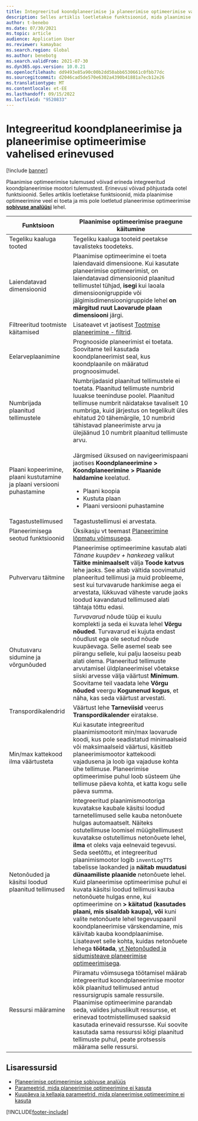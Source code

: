 ```yaml
---
title: Integreeritud koondplaneerimise ja planeerimise optimeerimise vahelised erinevused
description: Selles artiklis loetletakse funktsioonid, mida plaanimise optimeerimine veel ei toeta ja mis pole loetletud planeerimise optimeerimise sobivuse analüüsi lehel.
author: t-benebo
ms.date: 07/30/2021
ms.topic: article
audience: Application User
ms.reviewer: kamaybac
ms.search.region: Global
ms.author: benebotg
ms.search.validFrom: 2021-07-30
ms.dyn365.ops.version: 10.0.21
ms.openlocfilehash: dd9493e85a90c00b2dd50abb6530661c0fbb77dc
ms.sourcegitcommit: d2046cad5de570e6302a4390b41881a7ecb12e26
ms.translationtype: MT
ms.contentlocale: et-EE
ms.lasthandoff: 09/15/2022
ms.locfileid: "9520833"
---
```

# <a name="differences-between-built-in-master-planning-and-planning-optimization"></a>Integreeritud koondplaneerimise ja planeerimise optimeerimise vahelised erinevused

[!include [banner](../../includes/banner.md)]

Plaanimise optimeerimise tulemused võivad erineda integreeritud koondplaneerimise mootori tulemustest. Erinevusi võivad põhjustada ootel funktsioonid. Selles artiklis loetletakse funktsioonid, mida plaanimise optimeerimine veel ei toeta ja mis pole loetletud planeerimise optimeerimise **[sobivuse analüüsi](planning-optimization-fit-analysis.md)** lehel.

| Funktsioon | Plaanimise optimeerimise praegune käitumine |
|---|---|
| Tegeliku kaaluga tooted | Tegeliku kaaluga tooteid peetakse tavalisteks toodeteks.|
| Laiendatavad dimensioonid | Plaanimise optimeerimine ei toeta laiendavaid dimensioone. Kui kasutate planeerimise optimeerimist, on laiendatavad dimensioonid plaanitud tellimustel tühjad, **isegi** kui laoala dimensioonigruppide või jälgimisdimensioonigruppide lehel **on** **märgitud ruut Laovarude plaan dimensiooni** järgi. |
| Filtreeritud tootmiste käitamised | Lisateavet vt jaotisest [Tootmise planeerimine - filtrid](production-planning.md#filters). |
| Eelarveplaanimine | Prognooside planeerimist ei toetata. Soovitame teil kasutada koondplaneerimist seal, kus koondplaanile on määratud prognoosimudel. |
| Numbrijada plaanitud tellimustele | Numbrijadasid plaanitud tellimustele ei toetata. Plaanitud tellimuste numbrid luuakse teeninduse poolel. Plaanitud tellimuse numbrit näidatakse tavaliselt 10 numbriga, kuid järjestus on tegelikult üles ehitatud 20 tähemärgile, 10 numbrid tähistavad planeerimiste arvu ja ülejäänud 10 numbrit plaanitud tellimuste arvu. |
| Plaani kopeerimine, plaani kustutamine ja plaani versiooni puhastamine | <p>Järgmised üksused on navigeerimispaani jaotises **Koondplaneerimine \> Koondplaneerimine \> Plaanide haldamine** keelatud.</p><ul><li>Plaani koopia</li><li>Kustuta plaan</li><li>Plaani versiooni puhastamine</li></ul> |
| Tagastustellimused | Tagastustellimusi ei arvestata. |
| Planeerimisega seotud funktsioonid | Üksikasju vt teemast [Planeerimine lõpmatu võimsusega](infinite-capacity-planning.md#limitations). |
| Puhvervaru täitmine | Planeerimise optimeerimine kasutab alati *Tänane kuupäev + hankeaeg* valikut **Täitke minimaalselt** välja **Toode katvus** lehe jaoks. See aitab vältida soovimatuid planeeritud tellimusi ja muid probleeme, sest kui turvavarude hankimise aega ei arvestata, lükkuvad väheste varude jaoks loodud kavandatud tellimused alati tähtaja tõttu edasi. |
| Ohutusvaru sidumine ja võrgunõuded | *Turvavarud* nõude tüüp ei kuulu komplekti ja seda ei kuvata lehel **Võrgu nõuded**. Turvavarud ei kujuta endast nõudlust ega ole seotud nõude kuupäevaga. Selle asemel seab see piirangu sellele, kui palju laoseisu peab alati olema. Planeeritud tellimuste arvutamisel üldplaneerimisel võetakse siiski arvesse välja väärtust **Minimum**. Soovitame teil vaadata lehe **Võrgu nõuded** veergu **Kogunenud kogus**, et näha, kas seda väärtust arvestati. |
| Transpordikalendrid | Väärtust lehe **Tarneviisid** veerus **Transpordikalender** eiratakse. |
| Min/max kattekood ilma väärtusteta| Kui kasutate integreeritud plaanimismootorit min/max laovarude koodi, kus pole seadistatud minimaalseid või maksimaalseid väärtusi, käsitleb planeerimismootor kattekoodi vajadusena ja loob iga vajaduse kohta ühe tellimuse. Planeerimise optimeerimise puhul loob süsteem ühe tellimuse päeva kohta, et katta kogu selle päeva summa.  |
| Netonõuded ja käsitsi loodud plaanitud tellimused | Integreeritud plaanimismootoriga kuvatakse kaubale käsitsi loodud tarnetellimused selle kauba netonõuete hulgas automaatselt. Näiteks ostutellimuse loomisel müügitellimusest kuvatakse ostutellimus netonõuete lehel, **ilma** et oleks vaja eelnevaid tegevusi. Seda seetõttu, et integreeritud plaanimismootor logib `inventLogTTS` tabelisse laokanded ja **näitab muudatusi dünaamiliste plaanide** netonõuete lehel. Kuid planeerimise optimeerimise puhul ei kuvata käsitsi loodud tellimusi kauba netonõuete hulgas enne, kui optimeerimine on **\> käitatud (kasutades plaani, mis sisaldab kaupa),** **või** kuni valite netonõuete lehel tegevuspaanil koondplaneerimise värskendamine, mis käivitab kauba koondplaanimise. Lisateavet selle kohta, kuidas netonõuete lehega **töötada**, [vt Netonõuded ja sidumisteave planeerimise optimeerimisega](net-requirements.md). |
| Ressursi määramine | Piiramatu võimsusega töötamisel määrab integreeritud koondplaneerimise mootor kõik plaanitud tellimused antud ressursigrupis samale ressursile. Plaanimise optimeerimine parandab seda, valides juhuslikult ressursse, et erinevad tootmistellimused saaksid kasutada erinevaid ressursse. Kui soovite kasutada sama ressurssi kõigi plaanitud tellimuste puhul, peate protsessis määrama selle ressursi. |

## <a name="additional-resources"></a>Lisaressursid

- [Planeerimise optimeerimise sobivuse analüüs](planning-optimization-fit-analysis.md)
- [Parameetrid, mida planeerimise optimeerimine ei kasuta](not-used-parameters.md)
- [Kuupäeva ja kellaaja parameetrid, mida planeerimise optimeerimine ei kasuta](date-time-used.md)

[!INCLUDE[footer-include](../../../includes/footer-banner.md)]

